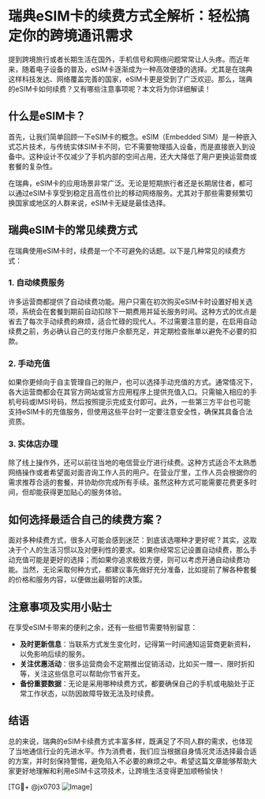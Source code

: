 # 瑞典eSIM卡的续费方式全解析：轻松搞定你的跨境通讯需求

提到跨境旅行或者长期生活在国外，手机信号和网络问题常常让人头疼。而近年来，随着电子设备的普及，eSIM卡逐渐成为一种高效便捷的选择。尤其是在瑞典这样科技发达、网络覆盖完善的国家，eSIM卡更是受到了广泛欢迎。那么，瑞典的eSIM卡如何续费？又有哪些注意事项呢？本文将为你详细解读！

## 什么是eSIM卡？

首先，让我们简单回顾一下eSIM卡的概念。eSIM（Embedded SIM）是一种嵌入式芯片技术，与传统实体SIM卡不同，它不需要物理插入设备，而是直接嵌入到设备中。这种设计不仅减少了手机内部的空间占用，还大大降低了用户更换运营商或套餐的复杂性。

在瑞典，eSIM卡的应用场景非常广泛。无论是短期旅行者还是长期居住者，都可以通过eSIM卡享受到稳定且高性价比的移动网络服务。尤其对于那些需要频繁切换国家或地区的人群来说，eSIM卡无疑是最佳选择。

## 瑞典eSIM卡的常见续费方式

在瑞典使用eSIM卡时，续费是一个不可避免的话题。以下是几种常见的续费方式：

### 1. 自动续费服务

许多运营商都提供了自动续费功能。用户只需在初次购买eSIM卡时设置好相关选项，系统会在套餐到期前自动扣除下一期费用并延长服务时间。这种方式的优点是省去了每次手动续费的麻烦，适合忙碌的现代人。不过需要注意的是，在启用自动续费之前，务必确认自己的支付账户余额充足，并定期检查账单以避免不必要的扣款。

### 2. 手动充值

如果你更倾向于自主管理自己的账户，也可以选择手动充值的方式。通常情况下，各大运营商都会在其官方网站或官方应用程序上提供充值入口。只需输入相应的手机号码或IMSI号码，然后按照提示完成支付即可。此外，一些第三方平台也可能支持eSIM卡的充值服务，但使用这些平台时一定要注意安全性，确保其具备合法资质。

### 3. 实体店办理

除了线上操作外，还可以前往当地的电信营业厅进行续费。这种方式适合不太熟悉网络操作或者希望面对面咨询工作人员的用户。在营业厅里，工作人员会根据你的需求推荐合适的套餐，并协助你完成所有手续。虽然这种方式可能需要花费更多时间，但却能获得更加贴心的服务体验。

## 如何选择最适合自己的续费方案？

面对多种续费方式，很多人可能会感到迷茫：到底该选哪种才更好呢？其实，这取决于个人的生活习惯以及对便利性的要求。如果你经常忘记设置自动续费，那么手动充值可能是更好的选择；而如果你追求极致方便，则可以考虑开通自动续费功能。当然，无论采取何种方式，都建议事先做好充分准备，比如提前了解各种套餐的价格和服务内容，以便做出最明智的决策。

## 注意事项及实用小贴士

在享受eSIM卡带来的便利之余，还有一些细节需要特别留意：

- **及时更新信息**：当联系方式发生变化时，记得第一时间通知运营商更新资料，以免影响后续的服务。
- **关注优惠活动**：很多运营商会不定期推出促销活动，比如买一赠一、限时折扣等，关注这些信息可以帮助你节省开支。
- **备份重要数据**：无论是采用哪种续费方式，都要确保自己的手机或电脑处于正常工作状态，以防因故障导致无法及时续费。

## 结语

总的来说，瑞典的eSIM卡续费方式丰富多样，既满足了不同人群的需求，也体现了当地通信行业的先进水平。作为消费者，我们应当根据自身情况灵活选择最合适的方案，并时刻保持警惕，避免陷入不必要的麻烦之中。希望这篇文章能够帮助大家更好地理解和利用eSIM卡这项技术，让跨境生活变得更加顺畅愉快！

[TG💪+ @jx0703 ![Image](https://github.com/user-attachments/assets/dbca1d08-cadb-493c-b0ec-ad6f7a83f270)]